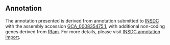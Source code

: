 

Annotation
----------

The annotation presented is derived from annotation submitted to
[INSDC](http://www.insdc.org) with the assembly accession
[GCA\_000835475.1](http://www.ebi.ac.uk/ena/data/view/GCA_000835475.1),
with additional non-coding genes derived from
[Rfam](http://rfam.xfam.org/). For more details, please visit [INSDC
annotation
import](http://ensemblgenomes.org/info/data/insdc_annotation).
